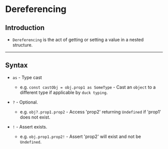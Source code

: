 # Dereferencing

## Introduction

* `Dereferencing` is the act of getting or setting a value in a nested structure.

---

## Syntax

* `as` - Type cast

    * e.g. `const castObj = obj.prop1 as SomeType` - Cast an `object` to a different type if applicable by `duck typing`.

* `?` - Optional.

    * e.g. `obj?.prop1.prop2` - Access 'prop2' returning `Undefined` if 'prop1' does not exist.

* `!` - Assert exists.

    * e.g. `obj.prop1.prop2!` - Assert 'prop2' will exist and not be `Undefined`.